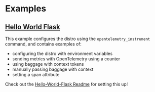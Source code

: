 # Examples

## [Hello World Flask](hello-world-flask/)

This example configures the distro using the `opentelemetry_instrument` command, and contains examples of:

- configuring the distro with environment variables
- sending metrics with OpenTelemetry using a counter
- using baggage with context tokens
- manually passing baggage with context
- setting a span attribute

Check out the [Hello-World-Flask Readme](hello-world-flask/README.md) for setting this up!
